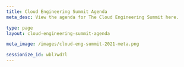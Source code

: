```yaml
---
title: Cloud Engineering Summit Agenda
meta_desc: View the agenda for The Cloud Engineering Summit here.

type: page
layout: cloud-engineering-summit-agenda

meta_image: /images/cloud-eng-summit-2021-meta.png

sessionize_id: wbl7wd7l
---
```

